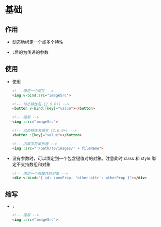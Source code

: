 # 基础

## 作用

+ 动态地绑定一个或多个特性

+ `:`后的为传递的参数

## 使用

+ 使用

  ```html
  <!-- 绑定一个属性 -->
  <img v-bind:src="imageSrc">
  ```

  ```html
  <!-- 动态特性名 (2.6.0+) -->
  <button v-bind:[key]="value"></button>
  ```

  ```html
  <!-- 缩写 -->
  <img :src="imageSrc">
  ```

  ```html
  <!-- 动态特性名缩写 (2.6.0+) -->
  <button :[key]="value"></button>
  ```

  ```html
  <!-- 内联字符串拼接 -->
  <img :src="'/path/to/images/' + fileName">
  ```

+ 没有参数时，可以绑定到一个包含键值对的对象。注意此时 class 和 style 绑定不支持数组和对象

  ```html
  <!-- 绑定一个有属性的对象 -->
  <div v-bind="{ id: someProp, 'other-attr': otherProp }"></div>
  ```

## 缩写

+ `:`

  ```html
  <!-- 缩写 -->
  <img :src="imageSrc">
  ```
